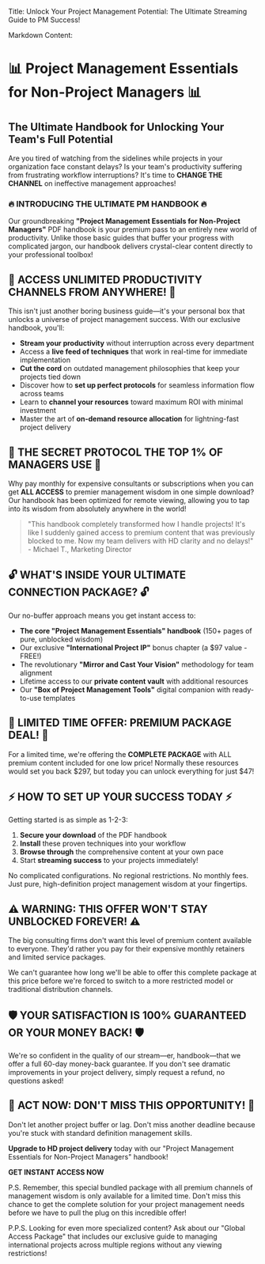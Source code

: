 Title: Unlock Your Project Management Potential: The Ultimate Streaming Guide to PM Success!

Markdown Content:
# 📊 Project Management Essentials for Non-Project Managers 📊
## The Ultimate Handbook for Unlocking Your Team's Full Potential

Are you tired of watching from the sidelines while projects in your organization face constant delays? Is your team's productivity suffering from frustrating workflow interruptions? It's time to **CHANGE THE CHANNEL** on ineffective management approaches!

### 🔥 INTRODUCING THE ULTIMATE PM HANDBOOK 🔥

Our groundbreaking **"Project Management Essentials for Non-Project Managers"** PDF handbook is your premium pass to an entirely new world of productivity. Unlike those basic guides that buffer your progress with complicated jargon, our handbook delivers crystal-clear content directly to your professional toolbox!

## 📱 ACCESS UNLIMITED PRODUCTIVITY CHANNELS FROM ANYWHERE! 📱

This isn't just another boring business guide—it's your personal box that unlocks a universe of project management success. With our exclusive handbook, you'll:

- **Stream your productivity** without interruption across every department
- Access a **live feed of techniques** that work in real-time for immediate implementation
- **Cut the cord** on outdated management philosophies that keep your projects tied down
- Discover how to **set up perfect protocols** for seamless information flow across teams
- Learn to **channel your resources** toward maximum ROI with minimal investment
- Master the art of **on-demand resource allocation** for lightning-fast project delivery

## 🌟 THE SECRET PROTOCOL THE TOP 1% OF MANAGERS USE 🌟

Why pay monthly for expensive consultants or subscriptions when you can get **ALL ACCESS** to premier management wisdom in one simple download? Our handbook has been optimized for remote viewing, allowing you to tap into its wisdom from absolutely anywhere in the world!

> "This handbook completely transformed how I handle projects! It's like I suddenly gained access to premium content that was previously blocked to me. Now my team delivers with HD clarity and no delays!" - Michael T., Marketing Director

## 🔓 WHAT'S INSIDE YOUR ULTIMATE CONNECTION PACKAGE? 🔓

Our no-buffer approach means you get instant access to:

- **The core "Project Management Essentials" handbook** (150+ pages of pure, unblocked wisdom)
- Our exclusive **"International Project IP"** bonus chapter (a $97 value - FREE!)
- The revolutionary **"Mirror and Cast Your Vision"** methodology for team alignment
- Lifetime access to our **private content vault** with additional resources
- Our **"Box of Project Management Tools"** digital companion with ready-to-use templates

## 🚨 LIMITED TIME OFFER: PREMIUM PACKAGE DEAL! 🚨

For a limited time, we're offering the **COMPLETE PACKAGE** with ALL premium content included for one low price! Normally these resources would set you back $297, but today you can unlock everything for just $47!

## ⚡ HOW TO SET UP YOUR SUCCESS TODAY ⚡

Getting started is as simple as 1-2-3:

1. **Secure your download** of the PDF handbook
2. **Install** these proven techniques into your workflow
3. **Browse through** the comprehensive content at your own pace
4. Start **streaming success** to your projects immediately!

No complicated configurations. No regional restrictions. No monthly fees. Just pure, high-definition project management wisdom at your fingertips.

## ⚠️ WARNING: THIS OFFER WON'T STAY UNBLOCKED FOREVER! ⚠️

The big consulting firms don't want this level of premium content available to everyone. They'd rather you pay for their expensive monthly retainers and limited service packages.

We can't guarantee how long we'll be able to offer this complete package at this price before we're forced to switch to a more restricted model or traditional distribution channels.

## 🛡️ YOUR SATISFACTION IS 100% GUARANTEED OR YOUR MONEY BACK! 🛡️

We're so confident in the quality of our stream—er, handbook—that we offer a full 60-day money-back guarantee. If you don't see dramatic improvements in your project delivery, simply request a refund, no questions asked!

## 🚀 ACT NOW: DON'T MISS THIS OPPORTUNITY! 🚀

Don't let another project buffer or lag. Don't miss another deadline because you're stuck with standard definition management skills.

**Upgrade to HD project delivery** today with our "Project Management Essentials for Non-Project Managers" handbook!

**GET INSTANT ACCESS NOW**

P.S. Remember, this special bundled package with all premium channels of management wisdom is only available for a limited time. Don't miss this chance to get the complete solution for your project management needs before we have to pull the plug on this incredible offer!

P.P.S. Looking for even more specialized content? Ask about our "Global Access Package" that includes our exclusive guide to managing international projects across multiple regions without any viewing restrictions!